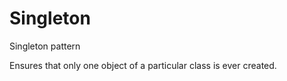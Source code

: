 # Singleton
Singleton pattern


Ensures that only one object of a particular class is ever created. 
